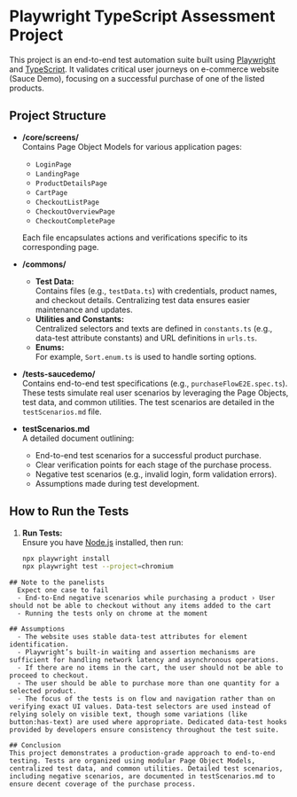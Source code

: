 # Playwright TypeScript Assessment Project

This project is an end-to-end test automation suite built using [Playwright](https://playwright.dev/) and [TypeScript](https://www.typescriptlang.org/). It validates critical user journeys on e-commerce website (Sauce Demo), focusing on a successful purchase of one of the listed products.

## Project Structure

- **/core/screens/**  
  Contains Page Object Models for various application pages:
  - `LoginPage`
  - `LandingPage`
  - `ProductDetailsPage`
  - `CartPage`
  - `CheckoutListPage`
  - `CheckoutOverviewPage`
  - `CheckoutCompletePage`  

  Each file encapsulates actions and verifications specific to its corresponding page.

- **/commons/**  
  - **Test Data:**  
    Contains files (e.g., `testData.ts`) with credentials, product names, and checkout details. Centralizing test data ensures easier maintenance and updates.
  - **Utilities and Constants:**  
    Centralized selectors and texts are defined in `constants.ts` (e.g., data-test attribute constants) and URL definitions in `urls.ts`.
  - **Enums:**  
    For example, `Sort.enum.ts` is used to handle sorting options.

- **/tests-saucedemo/**  
  Contains end-to-end test specifications (e.g., `purchaseFlowE2E.spec.ts`). These tests simulate real user scenarios by leveraging the Page Objects, test data, and common utilities. The test scenarios are detailed in the `testScenarios.md` file.

- **testScenarios.md**  
  A detailed document outlining:
  - End-to-end test scenarios for a successful product purchase.
  - Clear verification points for each stage of the purchase process.
  - Negative test scenarios (e.g., invalid login, form validation errors).
  - Assumptions made during test development.

## How to Run the Tests

1. **Run Tests:**  
   Ensure you have [Node.js](https://nodejs.org/) installed, then run:
   ```bash
   npx playwright install
   npx playwright test --project=chromium
  ```
## Note to the panelists
    Expect one case to fail
    - End-to-End negative scenarios while purchasing a product › User should not be able to checkout without any items added to the cart
    - Running the tests only on chrome at the moment
    
## Assumptions
    - The website uses stable data-test attributes for element identification.
    - Playwright’s built-in waiting and assertion mechanisms are sufficient for handling network latency and asynchronous operations.
    - If there are no items in the cart, the user should not be able to proceed to checkout.
    - The user should be able to purchase more than one quantity for a selected product.
    - The focus of the tests is on flow and navigation rather than on verifying exact UI values. Data-test selectors are used instead of relying solely on visible text, though some variations (like button:has-text) are used where appropriate. Dedicated data-test hooks provided by developers ensure consistency throughout the test suite.

## Conclusion
This project demonstrates a production-grade approach to end-to-end testing. Tests are organized using modular Page Object Models, centralized test data, and common utilities. Detailed test scenarios, including negative scenarios, are documented in testScenarios.md to ensure decent coverage of the purchase process.